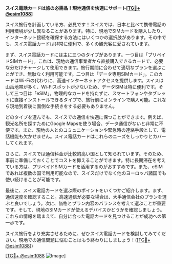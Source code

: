 **スイス電話カードは旅の必需品！現地通信を快適にサポート[[TG💪+ @esim1088](https://t.me/s/esim1088)]**

スイス旅行を計画している方、必見です！スイスでは、日本と比べて携帯電話の利用環境が少し異なることがあります。特に、現地でSIMカードを購入したり、インターネット接続を確保する方法にはいくつかの選択肢があります。その中でも、スイス電話カードは非常に便利で、多くの観光客に愛されています。

まず、スイス電話カードには主に三つのタイプがあります。一つ目は「プリペイドSIMカード」。これは、現地の通信事業者から直接購入できるカードで、必要な分だけチャージして使用できます。旅行期間に合わせて適切なプランを選ぶことができ、無駄なく利用可能です。二つ目は「データ専用SIMカード」。このカードはWi-Fiの代わりに、高速インターネットアクセスを提供します。スイスは山岳地帯が多く、Wi-Fiスポットが少ないため、データSIMは特に便利です。そして三つ目は「eSIM」。物理的なカードを持たずに、スマートフォンやタブレットに直接インストールできるタイプで、旅行前にオンラインで購入可能。これなら現地到着後に面倒な手続きをする必要もありません。

どのタイプを選んでも、スイスでの通信を快適に保つことができます。例えば、観光名所を探すためにGoogle Mapsを使う場合、データ通信がないと非常に不便です。また、現地の人とのコミュニケーションや緊急時の連絡手段として、電話機能も欠かせません。スイス電話カードはこれらのニーズをしっかりとカバーしてくれます。

さらに、スイスでは通信料金が比較的高い国として知られています。そのため、事前に準備しておくことでコストを抑えることができます。特に長期滞在を考えている方は、プリペイドSIMカードを活用するのがおすすめです。また、eSIMであれば複数の国で利用可能なので、スイスだけでなく他のヨーロッパ諸国でも使い続けることが可能です。

最後に、スイス電話カードを選ぶ際のポイントをいくつかご紹介します。まず、通信速度を確認すること。高速通信が必要な場合は、大手通信会社のプランを選ぶと良いでしょう。次に、価格とプラン内容のバランスを考えて選ぶことが重要です。そして、現地のSIMカードが使えるデバイスかどうかを確認しましょう。これらの情報を踏まえて、自分に合った電話カードを見つけることが成功への第一歩です。

スイス旅行をより充実させるために、ぜひスイス電話カードを検討してみてください。現地での通信問題に悩むことはもう終わりにしましょう！([[TG💪+ @esim1088](https://t.me/s/esim1088)])

[[TG💪+ @esim1088](https://t.me/s/esim1088) ![Image](https://i.postimg.cc/Y0z9fWf4/image.png)]